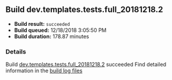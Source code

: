 ## Build dev.templates.tests.full_20181218.2
- **Build result:** `succeeded`
- **Build queued:** 12/18/2018 3:05:50 PM
- **Build duration:** 178.87 minutes
### Details
Build [dev.templates.tests.full_20181218.2](https://winappstudio.visualstudio.com/web/build.aspx?pcguid=a4ef43be-68ce-4195-a619-079b4d9834c2&builduri=vstfs%3a%2f%2f%2fBuild%2fBuild%2f26778) succeeded
Find detailed information in the [build log files](https://uwpctdiags.blob.core.windows.net/buildlogs/dev.templates.tests.full_20181218.2_logs.zip)
